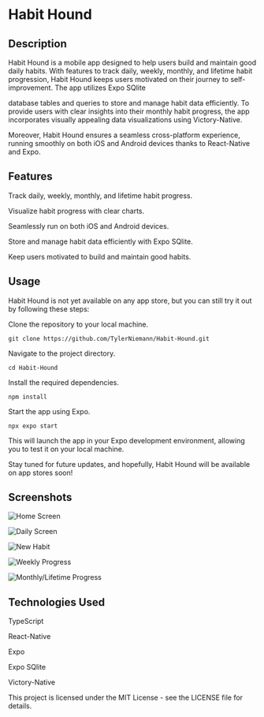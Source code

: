 # Habit Hound

## Description

Habit Hound is a mobile app designed to help users build and maintain good daily habits. With features to track daily, weekly, monthly, and lifetime habit progression, Habit Hound keeps users motivated on their journey to self-improvement. The app utilizes Expo SQlite 

database tables and queries to store and manage habit data efficiently. To provide users with clear insights into their monthly habit progress, the app incorporates visually appealing data visualizations using Victory-Native. 

Moreover, Habit Hound ensures a seamless cross-platform experience, running smoothly on both iOS and Android devices thanks to React-Native and Expo.

## Features

Track daily, weekly, monthly, and lifetime habit progress.

Visualize habit progress with clear charts.

Seamlessly run on both iOS and Android devices.

Store and manage habit data efficiently with Expo SQlite.

Keep users motivated to build and maintain good habits.

## Usage
Habit Hound is not yet available on any app store, but you can still try it out by following these steps:

Clone the repository to your local machine.

```shell
git clone https://github.com/TylerNiemann/Habit-Hound.git
```

Navigate to the project directory.

```shell
cd Habit-Hound
```

Install the required dependencies.

```shell
npm install
```

Start the app using Expo.

```shell
npx expo start
```

This will launch the app in your Expo development environment, allowing you to test it on your local machine.

Stay tuned for future updates, and hopefully, Habit Hound will be available on app stores soon!

## Screenshots

![Home Screen](Bloodhound/assets/IMG_2403.PNG)

![Daily Screen](Bloodhound/assets/IMG_2406.PNG)

![New Habit](Bloodhound/assets/IMG_2405.PNG)

![Weekly Progress](Bloodhound/assets/IMG_2408.PNG)

![Monthly/Lifetime Progress](Bloodhound/assets/IMG_2409.PNG)

## Technologies Used

TypeScript

React-Native

Expo

Expo SQlite

Victory-Native



This project is licensed under the MIT License - see the LICENSE file for details.
